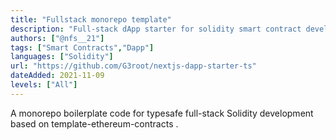 ```yaml
---
title: "Fullstack monorepo template"
description: "Full-stack dApp starter for solidity smart contract development"
authors: ["@nfs__21"]
tags: ["Smart Contracts","Dapp"]
languages: ["Solidity"]
url: "https://github.com/G3root/nextjs-dapp-starter-ts"
dateAdded: 2021-11-09
levels: ["All"]
---
```


A monorepo boilerplate code for typesafe full-stack Solidity development based on template-ethereum-contracts .